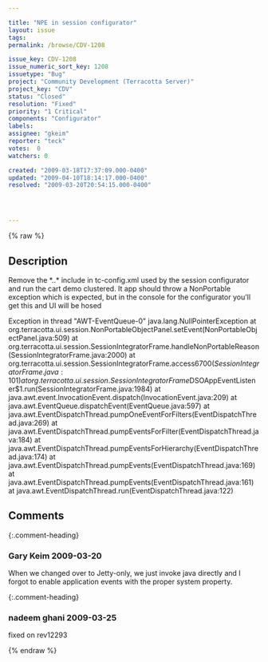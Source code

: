 ```yaml
---

title: "NPE in session configurator"
layout: issue
tags: 
permalink: /browse/CDV-1208

issue_key: CDV-1208
issue_numeric_sort_key: 1208
issuetype: "Bug"
project: "Community Development (Terracotta Server)"
project_key: "CDV"
status: "Closed"
resolution: "Fixed"
priority: "1 Critical"
components: "Configurator"
labels: 
assignee: "gkeim"
reporter: "teck"
votes:  0
watchers: 0

created: "2009-03-18T17:37:09.000-0400"
updated: "2009-04-10T18:14:17.000-0400"
resolved: "2009-03-20T20:54:15.000-0400"




---
```


{% raw %}

## Description

<div markdown="1" class="description">

Remove the \*..\* include in tc-config.xml used by the session configurator and run the cart demo clustered. It app should throw a NonPortable exception which is expected, but in the console for the configurator you'll get this and UI will be hosed


Exception in thread "AWT-EventQueue-0" java.lang.NullPointerException
        at org.terracotta.ui.session.NonPortableObjectPanel.setEvent(NonPortableObjectPanel.java:509)
        at org.terracotta.ui.session.SessionIntegratorFrame.handleNonPortableReason(SessionIntegratorFrame.java:2000)
        at org.terracotta.ui.session.SessionIntegratorFrame.access$6700(SessionIntegratorFrame.java:101)
        at org.terracotta.ui.session.SessionIntegratorFrame$DSOAppEventListener$1.run(SessionIntegratorFrame.java:1984)
        at java.awt.event.InvocationEvent.dispatch(InvocationEvent.java:209)
        at java.awt.EventQueue.dispatchEvent(EventQueue.java:597)
        at java.awt.EventDispatchThread.pumpOneEventForFilters(EventDispatchThread.java:269)
        at java.awt.EventDispatchThread.pumpEventsForFilter(EventDispatchThread.java:184)
        at java.awt.EventDispatchThread.pumpEventsForHierarchy(EventDispatchThread.java:174)
        at java.awt.EventDispatchThread.pumpEvents(EventDispatchThread.java:169)
        at java.awt.EventDispatchThread.pumpEvents(EventDispatchThread.java:161)
        at java.awt.EventDispatchThread.run(EventDispatchThread.java:122)

</div>

## Comments


{:.comment-heading}
### **Gary Keim** <span class="date">2009-03-20</span>

<div markdown="1" class="comment">

When we changed over to Jetty-only, we just invoke java directly and I forgot to enable application events with the proper system property.


</div>


{:.comment-heading}
### **nadeem ghani** <span class="date">2009-03-25</span>

<div markdown="1" class="comment">

fixed on rev12293

</div>



{% endraw %}
